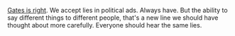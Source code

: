 <a href="https://twitter.com/CNNBusiness/status/1192452509215985664">Gates is right</a>. We accept lies in political ads. Always have. But the ability to say different things to different people, that's a new line we should have thought about more carefully. Everyone should hear the same lies. 
